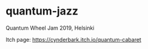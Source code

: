 # quantum-jazz

Quantum Wheel Jam 2019, Helsinki

Itch page:
https://cynderbark.itch.io/quantum-cabaret
